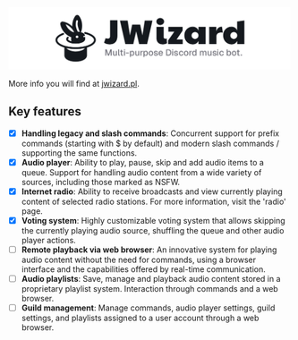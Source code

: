 ![](/images/banner.png)

More info you will find at [jwizard.pl](https://jwizard.pl).

## Key features

- [x] **Handling legacy and slash commands**: Concurrent support for prefix commands (starting with $ by default) and
  modern slash commands / supporting the same functions.
- [x] **Audio player**: Ability to play, pause, skip and add audio items to a queue. Support for handling audio content
  from a wide variety of sources, including those marked as NSFW.
- [x] **Internet radio**: Ability to receive broadcasts and view currently playing content of selected radio stations.
  For more information, visit the 'radio' page.
- [x] **Voting system**: Highly customizable voting system that allows skipping the currently playing audio source,
  shuffling the queue and other audio player actions.
- [ ] **Remote playback via web browser**: An innovative system for playing audio content without the need for commands,
  using a browser interface and the capabilities offered by real-time communication.
- [ ] **Audio playlists**: Save, manage and playback audio content stored in a proprietary playlist system. Interaction
  through commands and a web browser.
- [ ] **Guild management**: Manage commands, audio player settings, guild settings, and playlists assigned to a user
  account through a web browser.